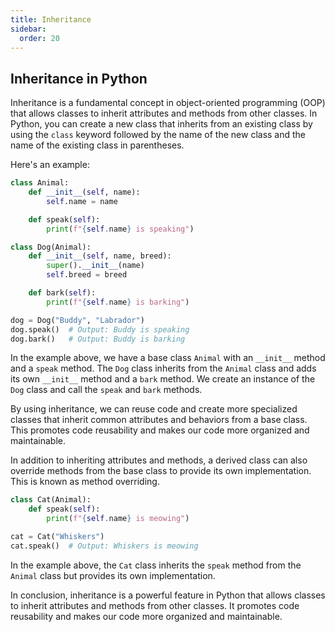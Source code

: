 ```yaml
---
title: Inheritance
sidebar:
  order: 20
---
```

## Inheritance in Python

Inheritance is a fundamental concept in object-oriented programming (OOP) that allows classes to inherit attributes and methods from other classes. In Python, you can create a new class that inherits from an existing class by using the `class` keyword followed by the name of the new class and the name of the existing class in parentheses.

Here's an example:

```python
class Animal:
    def __init__(self, name):
        self.name = name

    def speak(self):
        print(f"{self.name} is speaking")

class Dog(Animal):
    def __init__(self, name, breed):
        super().__init__(name)
        self.breed = breed

    def bark(self):
        print(f"{self.name} is barking")

dog = Dog("Buddy", "Labrador")
dog.speak()  # Output: Buddy is speaking
dog.bark()   # Output: Buddy is barking
```

In the example above, we have a base class `Animal` with an `__init__` method and a `speak` method. The `Dog` class inherits from the `Animal` class and adds its own `__init__` method and a `bark` method. We create an instance of the `Dog` class and call the `speak` and `bark` methods.

By using inheritance, we can reuse code and create more specialized classes that inherit common attributes and behaviors from a base class. This promotes code reusability and makes our code more organized and maintainable.

In addition to inheriting attributes and methods, a derived class can also override methods from the base class to provide its own implementation. This is known as method overriding.

```python
class Cat(Animal):
    def speak(self):
        print(f"{self.name} is meowing")

cat = Cat("Whiskers")
cat.speak()  # Output: Whiskers is meowing
```

In the example above, the `Cat` class inherits the `speak` method from the `Animal` class but provides its own implementation.

In conclusion, inheritance is a powerful feature in Python that allows classes to inherit attributes and methods from other classes. It promotes code reusability and makes our code more organized and maintainable.
```
